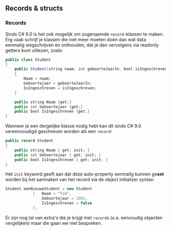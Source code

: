 ## Records & structs

### Records

Sinds C# 9.0 is het ook mogelijk om zogenaamde ``record``-klassen te maken. Erg vaak schrijf je klassen die niet meer moeten doen dan wat data eenmalig wegschrijven en onthouden,  dat je dan vervolgens via readonly getters kunt uitlezen, zoals:

```java
public class Student
{
    public Student(string naam, int geboorteJaarIn, bool isIngeschreven)
    {
        Naam = naam;
        Geboortejaar = geboorteJaarIn;
        IsIngeschreven = isIngeschreven;
    }

    public string Naam {get;}
    public int Geboortejaar {get;}
    public bool IsIngeschreven {get;}
}
```

Wanneer je een dergelijke klasse nodig hebt kan dit sinds C# 9.0 vereenvoudigd geschreven worden als een ``record``:

```java
public record Student
{
    public string Naam { get; init; }
    public int Geboortejaar { get; init; }
    public bool IsIngeschreven { get; init; }
}
```

Het ``init`` keyword geeft aan dat deze auto-property eenmalig kunnen ge**set** worden bij het aanmaken van het record via de object initializer syntax:

```java
Student eenNieuweStudent = new Student 
            {   Naam = "Tim", 
                Geboortejaar = 1981,
                IsIngeschreven = false
            };
```

Er zijn nog tal van extra's die je krijgt met ``record``s (o.a. eenvoudig objecten vergelijken) maar die gaan we niet bespreken. 
